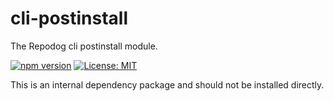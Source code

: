 # cli-postinstall

The Repodog cli postinstall module.

[![npm version](https://badge.fury.io/js/%40repodog%2Fcli-postinstall.svg)](https://badge.fury.io/js/%40repodog%2Fcli-postinstall)
[![License: MIT](https://img.shields.io/badge/License-MIT-yellow.svg)](LICENSE)

This is an internal dependency package and should not be installed directly.
